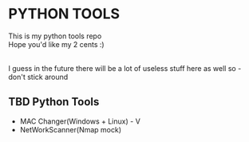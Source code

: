 # PYTHON TOOLS
This is my python tools repo 
<br>Hope you'd like my 2 cents :) 

<br>I guess in the future there will be a lot of useless stuff here as well so - don't stick around

## TBD Python Tools
- MAC Changer(Windows + Linux) - V
- NetWorkScanner(Nmap mock)
